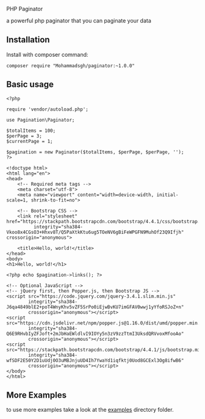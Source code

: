 PHP Paginator

a powerful php paginator that you can paginate your data

## Installation

Install with composer command: 

    composer require "Mohammadsgh/paginator:~1.0.0"

## Basic usage


    <?php
    
    require 'vendor/autoload.php';
    
    use Pagination\Paginator;
    
    $totalItems = 100;
    $perPage = 3;
    $currentPage = 1;
    
    $pagination = new Paginator($totalItems, $perPage, $perPage, '');
    ?>
    
    <!doctype html>
    <html lang="en">
    <head>
        <!-- Required meta tags -->
        <meta charset="utf-8">
        <meta name="viewport" content="width=device-width, initial-scale=1, shrink-to-fit=no">
    
        <!-- Bootstrap CSS -->
        <link rel="stylesheet" href="https://stackpath.bootstrapcdn.com/bootstrap/4.4.1/css/bootstrap.min.css"
              integrity="sha384-Vkoo8x4CGsO3+Hhxv8T/Q5PaXtkKtu6ug5TOeNV6gBiFeWPGFN9MuhOf23Q9Ifjh" crossorigin="anonymous">
    
        <title>Hello, world!</title>
    </head>
    <body>
    <h1>Hello, world!</h1>
    
    <?php echo $pagination->links(); ?>
    
    <!-- Optional JavaScript -->
    <!-- jQuery first, then Popper.js, then Bootstrap JS -->
    <script src="https://code.jquery.com/jquery-3.4.1.slim.min.js"
            integrity="sha384-J6qa4849blE2+poT4WnyKhv5vZF5SrPo0iEjwBvKU7imGFAV0wwj1yYfoRSJoZ+n"
            crossorigin="anonymous"></script>
    <script src="https://cdn.jsdelivr.net/npm/popper.js@1.16.0/dist/umd/popper.min.js"
            integrity="sha384-Q6E9RHvbIyZFJoft+2mJbHaEWldlvI9IOYy5n3zV9zzTtmI3UksdQRVvoxMfooAo"
            crossorigin="anonymous"></script>
    <script src="https://stackpath.bootstrapcdn.com/bootstrap/4.4.1/js/bootstrap.min.js"
            integrity="sha384-wfSDF2E50Y2D1uUdj0O3uMBJnjuUD4Ih7YwaYd1iqfktj0Uod8GCExl3Og8ifwB6"
            crossorigin="anonymous"></script>
    </body>
    </html>

## More Examples
to use more examples take a look at the [examples](examples) directory folder.